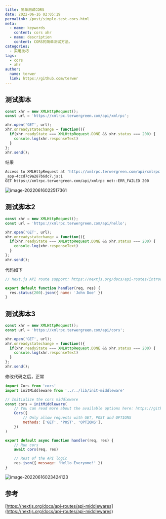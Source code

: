 ```yaml
---
title: 简单测试CORS
date: 2022-06-16 02:05:19
permalink: /post/simple-test-cors.html
meta:
  - name: keywords
    content: cors xhr
  - name: description
    content: CORS的简单测试方法。
categories:
  - 实用技巧
tags:
  - cors
  - xhr
author: 
  name: terwer
  link: https://github.com/terwer
---
```


## 测试脚本

```javascript
const xhr = new XMLHttpRequest();
const url = 'https://xmlrpc.terwergreen.com/api/xmlrpc';

xhr.open('GET', url);
xhr.onreadystatechange = function(){
  if(xhr.readyState === XMLHttpRequest.DONE && xhr.status === 200) {
    console.log(xhr.responseText)
  }
};
xhr.send();
```

结果

```bash
Access to XMLHttpRequest at 'https://xmlrpc.terwergreen.com/api/xmlrpc' from origin 'https://nextjs.org' has been blocked by CORS policy: No 'Access-Control-Allow-Origin' header is present on the requested resource.
_app-4ccd7c9a287b6dc7.js:1          
GET https://xmlrpc.terwergreen.com/api/xmlrpc net::ERR_FAILED 200
```

![image-20220616022517361](https://ghproxy.com/https://raw.githubusercontent.com/terwer/upload/main/img/20220616022520.png)

## 测试脚本2

```javascript
const xhr = new XMLHttpRequest();
const url = 'https://xmlrpc.terwergreen.com/api/hello';

xhr.open('GET', url);
xhr.onreadystatechange = function(){
  if(xhr.readyState === XMLHttpRequest.DONE && xhr.status === 200) {
    console.log(xhr.responseText)
  }
};
xhr.send();
```

代码如下

```javascript
// Next.js API route support: https://nextjs.org/docs/api-routes/introduction

export default function handler(req, res) {
  res.status(200).json({ name: 'John Doe' })
}
```

## 测试脚本3

```javascript
const xhr = new XMLHttpRequest();
const url = 'https://xmlrpc.terwergreen.com/api/cors';

xhr.open('GET', url);
xhr.onreadystatechange = function(){
  if(xhr.readyState === XMLHttpRequest.DONE && xhr.status === 200) {
    console.log(xhr.responseText)
  }
};
xhr.send();
```

修改代码之后，正常

```javascript
import Cors from 'cors'
import initMiddleware from '../../lib/init-middleware'

// Initialize the cors middleware
const cors = initMiddleware(
    // You can read more about the available options here: https://github.com/expressjs/cors#configuration-options
    Cors({
        // Only allow requests with GET, POST and OPTIONS
        methods: ['GET', 'POST', 'OPTIONS'],
    })
)

export default async function handler(req, res) {
    // Run cors
    await cors(req, res)

    // Rest of the API logic
    res.json({ message: 'Hello Everyone!' })
}
```

![image-20220616023424123](https://ghproxy.com/https://raw.githubusercontent.com/terwer/upload/main/img/20220616023427.png)

## 参考

[https://nextjs.org/docs/api-routes/api-middlewares](https://nextjs.org/docs/api-routes/api-middlewares)
